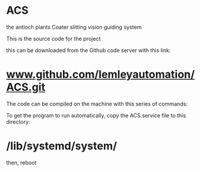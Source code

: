 # ACS
the antioch plants Coater slitting vision guiding system

This is the source code for the project

this can be downloaded from the Github code server with this link:

# www.github.com/lemleyautomation/ACS.git

The code can be compiled on the machine with this series of commands:



To get the program to run automatically, copy the ACS.service file to this directory:

# /lib/systemd/system/

then, reboot
